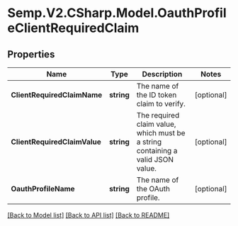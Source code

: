 # Semp.V2.CSharp.Model.OauthProfileClientRequiredClaim
## Properties

Name | Type | Description | Notes
------------ | ------------- | ------------- | -------------
**ClientRequiredClaimName** | **string** | The name of the ID token claim to verify. | [optional] 
**ClientRequiredClaimValue** | **string** | The required claim value, which must be a string containing a valid JSON value. | [optional] 
**OauthProfileName** | **string** | The name of the OAuth profile. | [optional] 

[[Back to Model list]](../README.md#documentation-for-models) [[Back to API list]](../README.md#documentation-for-api-endpoints) [[Back to README]](../README.md)

